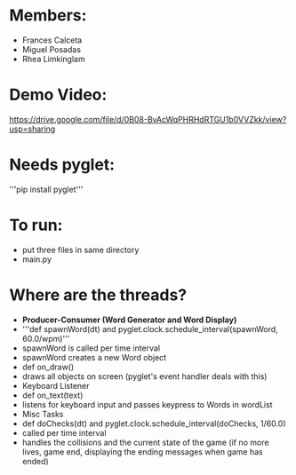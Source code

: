 # Members:

- Frances Calceta
- Miguel Posadas
- Rhea Limkinglam


# Demo Video:
https://drive.google.com/file/d/0B08-BvAcWqPHRHdRTGU1b0VVZkk/view?usp=sharing

# Needs pyglet:

'''pip install pyglet'''

# To run: 
- put three files in same directory
- main.py

# Where are the threads?

- **Producer-Consumer (Word Generator and Word Display)**
- '''def spawnWord(dt) and pyglet.clock.schedule_interval(spawnWord, 60.0/wpm)'''
- spawnWord is called per time interval
- spawnWord creates a new Word object
- def on_draw()
- draws all objects on screen (pyglet's event handler deals with this)
- Keyboard Listener
- def on_text(text)
- listens for keyboard input and passes keypress to Words in wordList
- Misc Tasks
- def doChecks(dt) and pyglet.clock.schedule_interval(doChecks, 1/60.0)
- called per time interval
- handles the collisions and the current state of the game (if no more lives, game end, displaying the ending messages when game has ended)
